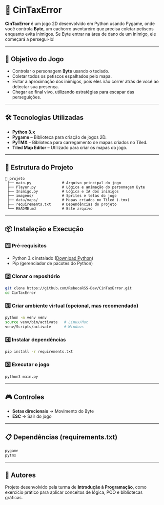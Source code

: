 # 🐶 CinTaxError

**CinTaxError** é um jogo 2D desenvolvido em Python usando Pygame, onde você controla **Byte**, um cachorro aventureiro que precisa coletar petiscos enquanto evita inimigos.
Se Byte entrar na área de dano de um inimigo, ele começará a persegui-lo!

---

## 🎯 Objetivo do Jogo

* Controlar o personagem **Byte** usando o teclado.
* Coletar todos os petiscos espalhados pelo mapa.
* Evitar a aproximação dos inimigos, pois eles irão correr atrás de você ao detectar sua presença.
* Chegar ao final vivo, utilizando estratégias para escapar das perseguições.

---

## 🛠️ Tecnologias Utilizadas

* **Python 3.x**
* **Pygame** – Biblioteca para criação de jogos 2D.
* **PyTMX** – Biblioteca para carregamento de mapas criados no Tiled.
* **Tiled Map Editor** – Utilizado para criar os mapas do jogo.

---

## 📂 Estrutura do Projeto

```
📁 projeto
 ├── main.py              # Arquivo principal do jogo
 ├── Player.py            # Lógica e animação do personagem Byte
 ├── Inimigo.py           # Lógica e IA dos inimigos
 ├── imagens/             # Sprites e telas do jogo
 ├── data/maps/           # Mapas criados no Tiled (.tmx)
 ├── requirements.txt     # Dependências do projeto
 └── README.md            # Este arquivo
```

---

## 📦 Instalação e Execução

### 1️⃣ Pré-requisitos

* Python 3.x instalado ([Download Python](https://www.python.org/downloads/))
* Pip (gerenciador de pacotes do Python)

### 2️⃣ Clonar o repositório

```bash
git clone https://github.com/RebecaRSS-Dev/CinTaxError.git
cd CinTaxError
```

### 3️⃣ Criar ambiente virtual (opcional, mas recomendado)

```bash
python -m venv venv
source venv/bin/activate   # Linux/Mac
venv/Scripts/activate      # Windows
```

### 4️⃣ Instalar dependências

```bash
pip install -r requirements.txt
```

### 5️⃣ Executar o jogo

```bash
python3 main.py
```

---

## 🎮 Controles

* **Setas direcionais** → Movimento do Byte
* **ESC** → Sair do jogo

---

## 📋 Dependências (requirements.txt)

```txt
pygame
pytmx
```

---

## 👥 Autores

Projeto desenvolvido pela turma de **Introdução à Programação**, como exercício prático para aplicar conceitos de lógica, POO e bibliotecas gráficas.
